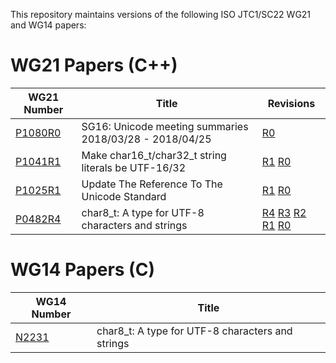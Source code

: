 This repository maintains versions of the following
ISO JTC1/SC22 WG21 and WG14 papers:

# WG21 Papers (C++)

WG21 Number     | Title | Revisions
--------------- | ----- | ----
[P1080R0][]     | SG16: Unicode meeting summaries 2018/03/28 - 2018/04/25 | [R0][P1080R0]
[P1041R1][]     | Make char16_t/char32_t string literals be UTF-16/32 | [R1][P1041R1] [R0][P1041R0]
[P1025R1][]     | Update The Reference To The Unicode Standard | [R1][P1025R1] [R0][P1025R0]
[P0482R4][]     | char8_t: A type for UTF-8 characters and strings | [R4][P0482R4] [R3][P0482R3] [R2][P0482R2] [R1][P0482R1] [R0][P0482R0]


# WG14 Papers (C)

WG14 Number     | Title
--------------- | -----
[N2231][]       | char8_t: A type for UTF-8 characters and strings

[N2231]: http://htmlpreview.github.io/?https://github.com/sg16-unicode/sg16/blob/master/papers/n2231.html
[P0482R0]: http://htmlpreview.github.io/?https://github.com/sg16-unicode/sg16/blob/master/papers/p0482r0.html
[P0482R1]: http://htmlpreview.github.io/?https://github.com/sg16-unicode/sg16/blob/master/papers/p0482r1.html
[P0482R2]: http://htmlpreview.github.io/?https://github.com/sg16-unicode/sg16/blob/master/papers/p0482r2.html
[P0482R3]: http://htmlpreview.github.io/?https://github.com/sg16-unicode/sg16/blob/master/papers/p0482r3.html
[P0482R4]: http://htmlpreview.github.io/?https://github.com/sg16-unicode/sg16/blob/master/papers/p0482r4.html
[P1025R0]: http://htmlpreview.github.io/?https://github.com/sg16-unicode/sg16/blob/master/papers/p1025r0.html
[P1025R1]: http://htmlpreview.github.io/?https://github.com/sg16-unicode/sg16/blob/master/papers/p1025r1.html
[P1041R0]: https://github.com/sg16-unicode/sg16/blob/master/papers/p1041r0.md
[P1041R1]: http://htmlpreview.github.io/?https://github.com/sg16-unicode/sg16/blob/master/papers/p1041r1.html
[P1080R0]: http://htmlpreview.github.io/?https://github.com/sg16-unicode/sg16/blob/master/papers/p1080r0.html
